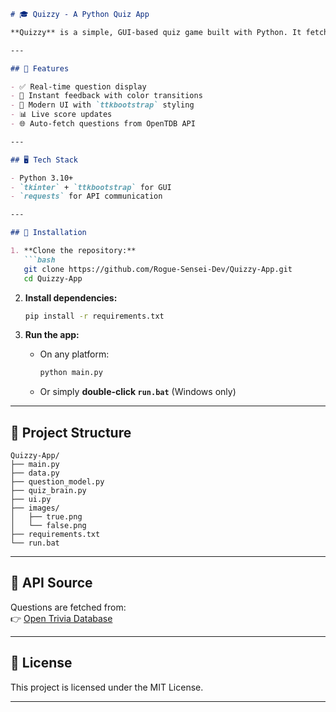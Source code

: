 ```markdown
# 🎓 Quizzy - A Python Quiz App

**Quizzy** is a simple, GUI-based quiz game built with Python. It fetches True/False questions from the Open Trivia Database API and presents them in an interactive interface. The app features a modern design using `ttkbootstrap`.

---

## 🚀 Features

- ✅ Real-time question display  
- 🎯 Instant feedback with color transitions  
- 🎨 Modern UI with `ttkbootstrap` styling  
- 📊 Live score updates  
- 🌐 Auto-fetch questions from OpenTDB API  

---

## 🖥️ Tech Stack

- Python 3.10+
- `tkinter` + `ttkbootstrap` for GUI
- `requests` for API communication

---

## 🔧 Installation

1. **Clone the repository:**
   ```bash
   git clone https://github.com/Rogue-Sensei-Dev/Quizzy-App.git
   cd Quizzy-App
   ```

2. **Install dependencies:**
   ```bash
   pip install -r requirements.txt
   ```

3. **Run the app:**

   - On any platform:
     ```bash
     python main.py
     ```

   - Or simply **double-click `run.bat`** (Windows only)

---

## 📁 Project Structure

```
Quizzy-App/
├── main.py
├── data.py
├── question_model.py
├── quiz_brain.py
├── ui.py
├── images/
│   ├── true.png
│   └── false.png
├── requirements.txt
└── run.bat
```

---

## 📡 API Source

Questions are fetched from:  
👉 [Open Trivia Database](https://opentdb.com/)

---

## 📜 License

This project is licensed under the MIT License.

---
